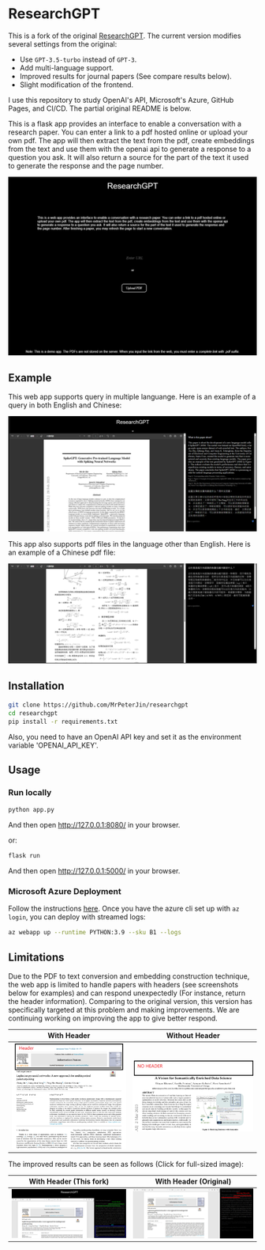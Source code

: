 # ResearchGPT

This is a fork of the original [ResearchGPT](https://github.com/mukulpatnaik/researchgpt). The current version modifies several settings from the original:
- Use `GPT-3.5-turbo` instead of `GPT-3`.
- Add multi-language support.
- Improved results for journal papers (See compare results below).
- Slight modification of the frontend.

I use this repository to study OpenAI's API, Microsoft's Azure, GitHub Pages, and CI/CD. The partial original README is below. 

This is a flask app provides an interface to enable a conversation with a research paper. You can enter a link to a pdf hosted online or upload your own pdf. The app will then extract the text from the pdf, create embeddings from the text and use them with the openai api to generate a response to a question you ask. It will also return a source for the part of the text it used to generate the response and the page number.

![home](/images/home.png)

## Example 
This web app supports query in multiple languange. Here is an example of a query in both English and Chinese:

![demo](/images/demo.png)

This app also supports pdf files in the language other than English. Here is an example of a Chinese pdf file:

![demo2](/images/demo2.png)
## Installation

```bash
git clone https://github.com/MrPeterJin/researchgpt
cd researchgpt
pip install -r requirements.txt
```

Also, you need to have an OpenAI API key and set it as the environment variable 'OPENAI_API_KEY'.

## Usage

### Run locally

```bash
python app.py
```

And then open http://127.0.0.1:8080/ in your browser.

or:

```bash
flask run
```

And then open http://127.0.0.1:5000/ in your browser.

### Microsoft Azure Deployment

Follow the instructions [here](https://learn.microsoft.com/zh-cn/azure/app-service/quickstart-python?tabs=flask%2Cwindows%2Cazure-cli%2Cvscode-deploy%2Cdeploy-instructions-azportal%2Cterminal-bash%2Cdeploy-instructions-zip-azcli). Once you have the azure cli set up with `az login`, you can deploy with streamed logs:

```bash
az webapp up --runtime PYTHON:3.9 --sku B1 --logs
```

## Limitations
Due to the PDF to text conversion and embedding construction technique, the web app is limited to handle papers with headers (see screenshots below for examples) and can respond unexpectedly (For instance, return the header information). Comparing to the original version, this version has specifically targeted at this problem and making improvements. We are continuing working on improving the app to give better respond.

|With Header|Without Header|
|---|---|
|![header](/images/header.png)|![noheader](/images/noheader.png)|

The improved results can be seen as follows (Click for full-sized image):

|With Header (This fork)|With Header (Original)|
|---|---|
|![header](/images/improved.png)|![noheader](/images/orig.png)|






